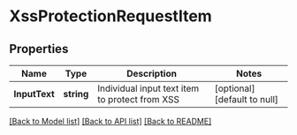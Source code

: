 # XssProtectionRequestItem

## Properties
Name | Type | Description | Notes
------------ | ------------- | ------------- | -------------
**InputText** | **string** | Individual input text item to protect from XSS | [optional] [default to null]

[[Back to Model list]](../README.md#documentation-for-models) [[Back to API list]](../README.md#documentation-for-api-endpoints) [[Back to README]](../README.md)


